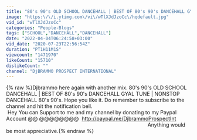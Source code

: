 ```yaml
---
title: "80's 90's OLD SCHOOL DANCEHALL | BEST OF 80's 90's DANCEHALL GYAL TUNE | NONSTOP DANCEHALL 80's 90's"
image: "https:\/\/i.ytimg.com\/vi\/wTlXJdJzoCc\/hqdefault.jpg"
vid_id: "wTlXJdJzoCc"
categories: "People-Blogs"
tags: ["SCHOOL","DANCEHALL","DANCEHALL"]
date: "2022-04-04T06:24:58+03:00"
vid_date: "2020-07-23T22:56:54Z"
duration: "PT1H11M1S"
viewcount: "1471970"
likeCount: "15710"
dislikeCount: ""
channel: "DjBRAMMO PROSPECT INTERNATIONAL"
---
```

{% raw %}Djbrammo here again with another mix. 80's 90's OLD SCHOOL DANCEHALL | BEST OF 80's 90's DANCEHALL GYAL TUNE | NONSTOP DANCEHALL 80's 90's. Hope you like it. Do remember to subscribe to the channel and hit the notification bell. <br /> Hey You can Support to me and my channel by donating to my Paypal Account @@ @@@@@@@@  <a rel="nofollow" target="blank" href="http://paypal.me/DjbrammoProspectInt">http://paypal.me/DjbrammoProspectInt</a>                                                                                                             Anything would be most appreciative.{% endraw %}
